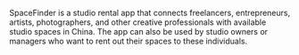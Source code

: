 SpaceFinder is a studio rental app that connects freelancers, entrepreneurs, artists, photographers, and other creative professionals with available studio spaces in China. The app can also be used by studio owners or managers who want to rent out their spaces to these individuals.

